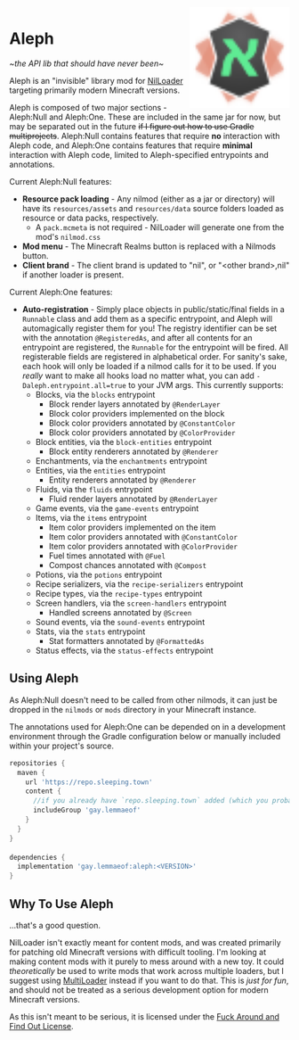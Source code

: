 <img src="aleph.svg" width="180px" align="right"/>

# Aleph
*\~the API lib that should have never been\~*

Aleph is an "invisible" library mod for [NilLoader](https://git.sleeping.town/unascribed/NilLoader) targeting primarily
modern Minecraft versions.

Aleph is composed of two major sections - Aleph:Null and Aleph:One. These are included in the same jar for now, but may
be separated out in the future ~~if I figure out how to use Gradle multiprojects~~. Aleph:Null contains features that
require **no** interaction with Aleph code, and Aleph:One contains features that require **minimal** interaction with
Aleph code, limited to Aleph-specified entrypoints and annotations.

Current Aleph:Null features:
- **Resource pack loading** - Any nilmod (either as a jar or directory) will have its `resources/assets` and
`resources/data` source folders loaded as resource or data packs, respectively.
  - A `pack.mcmeta` is not required - NilLoader will generate one from the mod's `nilmod.css`
- **Mod menu** - The Minecraft Realms button is replaced with a Nilmods button.
- **Client brand** - The client brand is updated to "nil", or "&lt;other brand&gt;,nil" if another loader is present.

Current Aleph:One features:
- **Auto-registration** - Simply place objects in public/static/final fields in a `Runnable` class and add them as a
    specific entrypoint, and Aleph will automagically register them for you! The registry identifier can be set with the 
    annotation `@RegisteredAs`, and after all contents for an entrypoint are registered, the `Runnable` for the 
    entrypoint will be fired. All registerable fields are registered in alphabetical order. For sanity's sake, each hook
    will only be loaded if a nilmod calls for it to be used. If you *really* want to make all hooks load no matter what, 
    you can add `-Daleph.entrypoint.all=true` to your JVM args. This currently supports:
  - Blocks, via the `blocks` entrypoint
    - Block render layers annotated by `@RenderLayer`
    - Block color providers implemented on the block
    - Block color providers annotated by `@ConstantColor`
    - Block color providers annotated by `@ColorProvider`
  - Block entities, via the `block-entities` entrypoint
    - Block entity renderers annotated by `@Renderer`
  - Enchantments, via the `enchantments` entrypoint
  - Entities, via the `entities` entrypoint
    - Entity renderers annotated by `@Renderer`
  - Fluids, via the `fluids` entrypoint
    - Fluid render layers annotated by `@RenderLayer`
  - Game events, via the `game-events` entrypoint
  - Items, via the `items` entrypoint
    - Item color providers implemented on the item
    - Item color providers annotated with `@ConstantColor`
    - Item color providers annotated with `@ColorProvider`
    - Fuel times annotated with `@Fuel`
    - Compost chances annotated with `@Compost`
  - Potions, via the `potions` entrypoint
  - Recipe serializers, via the `recipe-serializers` entrypoint
  - Recipe types, via the `recipe-types` entrypoint
  - Screen handlers, via the `screen-handlers` entrypoint
    - Handled screens annotated by `@Screen`
  - Sound events, via the `sound-events` entrypoint
  - Stats, via the `stats` entrypoint
    - Stat formatters annotated by `@FormattedAs`
  - Status effects, via the `status-effects` entrypoint

## Using Aleph
As Aleph:Null doesn't need to be called from other nilmods, it can just be dropped in the `nilmods` or `mods` directory
in your Minecraft instance.

The annotations used for Aleph:One can be depended on in a development environment through the Gradle configuration
below or manually included within your project's source.

```groovy
repositories {
  maven {
    url 'https://repo.sleeping.town'
    content {
      //if you already have `repo.sleeping.town` added (which you probably do), add this line!
      includeGroup 'gay.lemmaeof'
    }
  }
}

dependencies {
  implementation 'gay.lemmaeof:aleph:<VERSION>'
}
```

## Why To Use Aleph
...that's a good question.

NilLoader isn't exactly meant for content mods, and was created primarily for patching old Minecraft versions with
difficult tooling. I'm looking at making content mods with it purely to mess around with a new toy. It could
*theoretically* be used to write mods that work across multiple loaders, but I suggest using
[MultiLoader](https://github.com/jaredlll08/MultiLoader-Template) instead if you want to do that. This is *just for fun*,
and should not be treated as a serious development option for modern Minecraft versions.

As this isn't meant to be serious, it is licensed under the
[Fuck Around and Find Out License](https://code.boringcactus.com/fafol/).
